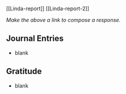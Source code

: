 [[Linda-report]] 
[[Linda-report-2]] 

*Make the above a link to compose a response.*
## Journal Entries
-  blank

## Gratitude
- blank


